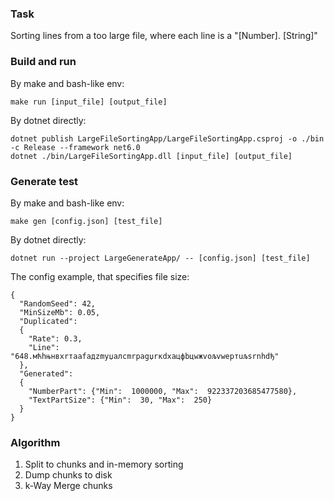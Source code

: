### Task

Sorting lines from a too large file, where each line is a "[Number]. [String]"

### Build and run

By make and bash-like env:
````
make run [input_file] [output_file]
````

By dotnet directly:
````
dotnet publish LargeFileSortingApp/LargeFileSortingApp.csproj -o ./bin -c Release --framework net6.0
dotnet ./bin/LargeFileSortingApp.dll [input_file] [output_file]
````

### Generate test

By make and bash-like env:
````
make gen [config.json] [test_file]
````

By dotnet directly:
```
dotnet run --project LargeGenerateApp/ -- [config.json] [test_file]
````

The config example, that specifies file size:
```
{
  "RandomSeed": 42,
  "MinSizeMb": 0.05,
  "Duplicated":
  { 
    "Rate": 0.3,
    "Line": "648.мћhњнвxrтaafaдzmуџалcmrpаgџrкdхaцфbцwжvољvwepтuљsrnhdђ"
  },
  "Generated": 
  {
    "NumberPart": {"Min":  1000000, "Max":  922337203685477580},
    "TextPartSize": {"Min":  30, "Max":  250}
  }
}
```

### Algorithm

1. Split to chunks and in-memory sorting 
2. Dump chunks to disk
3. k-Way Merge chunks
